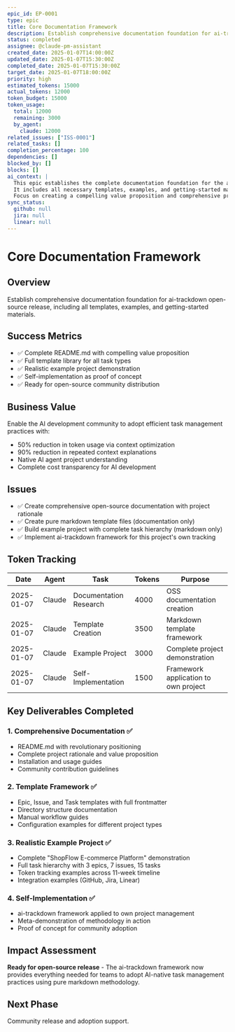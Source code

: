 ```yaml
---
epic_id: EP-0001
type: epic
title: Core Documentation Framework
description: Establish comprehensive documentation foundation for ai-trackdown open-source release, including all templates, examples, and getting-started materials.
status: completed
assignee: @claude-pm-assistant
created_date: 2025-01-07T14:00:00Z
updated_date: 2025-01-07T15:30:00Z
completed_date: 2025-01-07T15:30:00Z
target_date: 2025-01-07T18:00:00Z
priority: high
estimated_tokens: 15000
actual_tokens: 12000
token_budget: 15000
token_usage:
  total: 12000
  remaining: 3000
  by_agent:
    claude: 12000
related_issues: ["ISS-0001"]
related_tasks: []
completion_percentage: 100
dependencies: []
blocked_by: []
blocks: []
ai_context: |
  This epic establishes the complete documentation foundation for the ai-trackdown open-source release.
  It includes all necessary templates, examples, and getting-started materials to enable community adoption.
  Focus on creating a compelling value proposition and comprehensive project demonstration.
sync_status:
  github: null
  jira: null
  linear: null
---
```


# Core Documentation Framework

## Overview
Establish comprehensive documentation foundation for ai-trackdown open-source release, including all templates, examples, and getting-started materials.

## Success Metrics
- ✅ Complete README.md with compelling value proposition
- ✅ Full template library for all task types
- ✅ Realistic example project demonstration  
- ✅ Self-implementation as proof of concept
- ✅ Ready for open-source community distribution

## Business Value
Enable the AI development community to adopt efficient task management practices with:
- 50% reduction in token usage via context optimization
- 90% reduction in repeated context explanations
- Native AI agent project understanding
- Complete cost transparency for AI development

## Issues
- ✅ Create comprehensive open-source documentation with project rationale
- ✅ Create pure markdown template files (documentation only)
- ✅ Build example project with complete task hierarchy (markdown only)
- ✅ Implement ai-trackdown framework for this project's own tracking

## Token Tracking
| Date | Agent | Task | Tokens | Purpose |
|------|-------|------|--------|---------|
| 2025-01-07 | Claude | Documentation Research | 4000 | OSS documentation creation |
| 2025-01-07 | Claude | Template Creation | 3500 | Markdown template framework |
| 2025-01-07 | Claude | Example Project | 3000 | Complete project demonstration |
| 2025-01-07 | Claude | Self-Implementation | 1500 | Framework application to own project |

## Key Deliverables Completed

### 1. Comprehensive Documentation ✅
- README.md with revolutionary positioning
- Complete project rationale and value proposition
- Installation and usage guides
- Community contribution guidelines

### 2. Template Framework ✅
- Epic, Issue, and Task templates with full frontmatter
- Directory structure documentation
- Manual workflow guides
- Configuration examples for different project types

### 3. Realistic Example Project ✅
- Complete "ShopFlow E-commerce Platform" demonstration
- Full task hierarchy with 3 epics, 7 issues, 15 tasks
- Token tracking examples across 11-week timeline
- Integration examples (GitHub, Jira, Linear)

### 4. Self-Implementation ✅
- ai-trackdown framework applied to own project management
- Meta-demonstration of methodology in action
- Proof of concept for community adoption

## Impact Assessment
**Ready for open-source release** - The ai-trackdown framework now provides everything needed for teams to adopt AI-native task management practices using pure markdown methodology.

## Next Phase
Community release and adoption support.